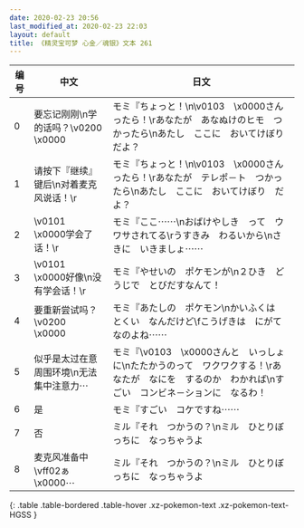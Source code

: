 ```yaml
---
date: 2020-02-23 20:56
last_modified_at: 2020-02-23 22:03
layout: default
title: 《精灵宝可梦 心金／魂银》文本 261
---
```

| 编号 | 中文 | 日文 |
| ---- | ---- | ---- |
| 0 | 要忘记刚刚\n学的话吗？\v0200　\x0000 | モミ『ちょっと！\n\v0103　\x0000さん　ったら！\rあなたが　あなぬけのヒモ　つかったら\nあたし　ここに　おいてけぼり　だよ？ |
| 1 | 请按下『继续』键后\n对着麦克风说话！\r | モミ『ちょっと！\n\v0103　\x0000さん　ったら！\rあなたが　テレポ－ト　つかったら\nあたし　ここに　おいてけぼり　だよ？ |
| 2 | \v0101　\x0000学会了话！\r | モミ『ここ⋯⋯\nおばけやしき　って　ウワサされてる\rうすきみ　わるいから\nさきに　いきましょ⋯⋯ |
| 3 | \v0101　\x0000好像\n没有学会话！\r | モミ『やせいの　ポケモンが\n２ひき　どうじで　とびだすなんて！ |
| 4 | 要重新尝试吗？\v0200　\x0000 | モミ『あたしの　ポケモン\nかいふくは　とくい　なんだけど\fこうげきは　にがて　なのよね⋯⋯ |
| 5 | 似乎是太过在意周围环境\n无法集中注意力⋯ | モミ『\v0103　\x0000さんと　いっしょに\nたたかうのって　ワクワクする！\rあなたが　なにを　するのか　わかれば\nすごい　コンビネ－ションに　なるわ！ |
| 6 | 是 | モミ『すごい　コケですね⋯⋯ |
| 7 | 否 | ミル『それ　つかうの？\nミル　ひとりぼっちに　なっちゃうよ |
| 8 | 麦克风准备中\vff02ぁ　\x0000⋯ | ミル『それ　つかうの？\nミル　ひとりぼっちに　なっちゃうよ |
{: .table .table-bordered .table-hover .xz-pokemon-text .xz-pokemon-text-HGSS }
